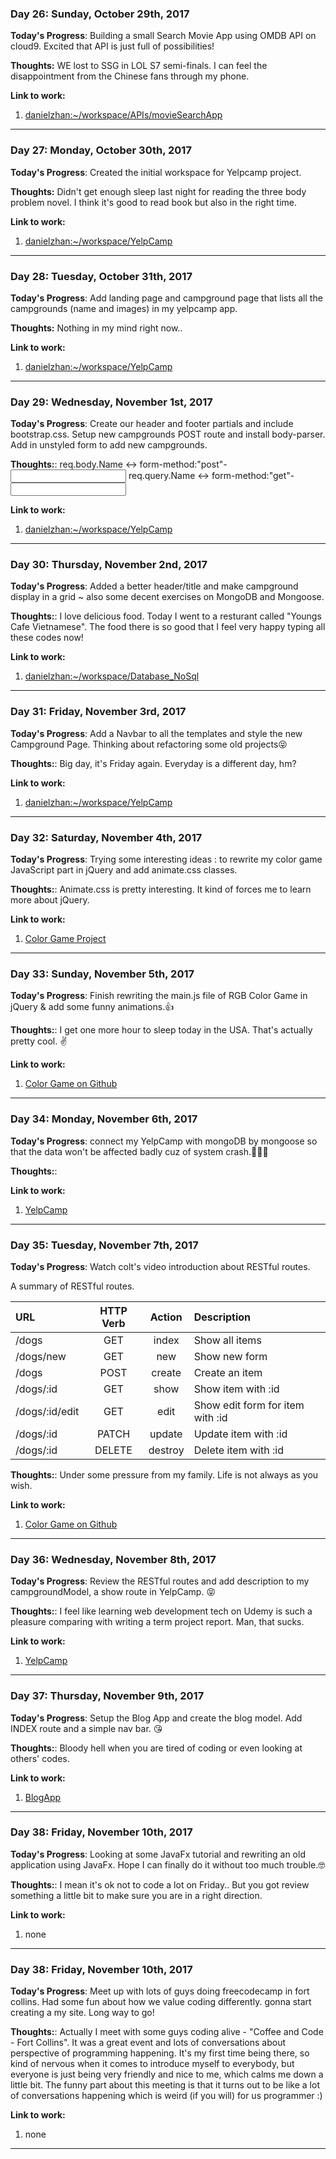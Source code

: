 
### Day 26: Sunday, October 29th, 2017

**Today's Progress**: Building a small Search Movie App using OMDB API on cloud9. Excited that API is just full of possibilities! 

**Thoughts:** WE lost to SSG in LOL S7 semi-finals. I can feel the disappointment from the Chinese fans through my phone.  

**Link to work:** 
1. [danielzhan:~/workspace/APIs/movieSearchApp](https://ide.c9.io/danielzhan/the-matrix)
---

### Day 27: Monday, October 30th, 2017

**Today's Progress**: Created the initial workspace for Yelpcamp project. 

**Thoughts:** Didn't get enough sleep last night for reading the three body problem novel. I think it's good to read book but also in the right time.

**Link to work:** 
1. [danielzhan:~/workspace/YelpCamp](https://ide.c9.io/danielzhan/the-matrix)
---

### Day 28: Tuesday, October 31th, 2017

**Today's Progress**: Add landing page and campground page that lists all the campgrounds (name and images) in my yelpcamp app.

**Thoughts:** Nothing in my mind right now.. 

**Link to work:** 
1. [danielzhan:~/workspace/YelpCamp](https://ide.c9.io/danielzhan/the-matrix)
---

### Day 29: Wednesday, November 1st, 2017

**Today's Progress**: Create our header and footer partials and include bootstrap.css. Setup new campgrounds POST route and install body-parser. Add in unstyled form to add new campgrounds.

**Thoughts:**:
req.body.Name <-> form-method:"post"-<input name="Name">
req.query.Name <-> form-method:"get"-<input name="Name">

**Link to work:** 
1. [danielzhan:~/workspace/YelpCamp](https://ide.c9.io/danielzhan/the-matrix)
---

### Day 30: Thursday, November 2nd, 2017

**Today's Progress**: Added a better header/title and make campground display in a grid ~ also some decent exercises on MongoDB and Mongoose.

**Thoughts:**: I love delicious food. Today I went to a resturant called "Youngs Cafe Vietnamese". The food there is so good that I feel very happy typing all these codes now!

**Link to work:** 
1. [danielzhan:~/workspace/Database_NoSql](https://ide.c9.io/danielzhan/the-matrix)
---

### Day 31: Friday, November 3rd, 2017

**Today's Progress**: Add a Navbar to all the templates and style the new Campground Page. Thinking about refactoring some old projects😝

**Thoughts:**: Big day, it's Friday again. Everyday is a different day, hm?

**Link to work:** 
1. [danielzhan:~/workspace/YelpCamp](https://ide.c9.io/danielzhan/the-matrix)
---

### Day 32: Saturday, November 4th, 2017

**Today's Progress**: Trying some interesting ideas : to rewrite my color game JavaScript part in jQuery and add animate.css classes.

**Thoughts:**: Animate.css is pretty interesting. It kind of forces me to learn more about jQuery.

**Link to work:** 
1. [Color Game Project](https://codepen.io/linsong/pen/xXyVad)
---

### Day 33: Sunday, November 5th, 2017

**Today's Progress**: Finish rewriting the main.js file of RGB Color Game in jQuery & add some funny animations.👍

**Thoughts:**: I get one more hour to sleep today in the USA. That's actually pretty cool. ✌️

**Link to work:** 
1. [Color Game on Github](https://github.com/happyzhanls/RGB-Color-Game)
---

### Day 34: Monday, November 6th, 2017

**Today's Progress**: connect my YelpCamp with mongoDB by mongoose so that the data won't be affected badly cuz of system crash.💎💘👩

**Thoughts:**: 

**Link to work:** 
1. [YelpCamp](https://ide.c9.io/danielzhan/the-matrix)
---

### Day 35: Tuesday, November 7th, 2017

**Today's Progress**: Watch colt's video introduction about RESTful routes. 

A summary of RESTful routes.

| URL            | HTTP Verb | Action  | Description                      |
| :------------- | :-------: | :-----: | :------------------------------- |
| /dogs          | GET       | index   | Show all items                   |
| /dogs/new      | GET       | new     | Show new form                    |
| /dogs          | POST      | create  | Create an item                   |
| /dogs/:id      | GET       | show    | Show item with :id               |
| /dogs/:id/edit | GET       | edit    | Show edit form for item with :id |
| /dogs/:id      | PATCH     | update  | Update item with :id             |
| /dogs/:id      | DELETE    | destroy | Delete item with :id             |


**Thoughts:**: Under some pressure from my family. Life is not always as you wish.

**Link to work:** 
1. [Color Game on Github](https://github.com/happyzhanls/RGB-Color-Game)
---

### Day 36: Wednesday, November 8th, 2017

**Today's Progress**: Review the RESTful routes and add description to my campgroundModel, a show route in YelpCamp. 😝

**Thoughts:**: I feel like learning web development tech on Udemy is such a pleasure comparing with writing a term project report. Man, that sucks.

**Link to work:** 
1. [YelpCamp](https://ide.c9.io/danielzhan/the-matrix)
---

### Day 37: Thursday, November 9th, 2017

**Today's Progress**: Setup the Blog App and create the blog model. Add INDEX route and a simple nav bar. 😘

**Thoughts:**: Bloody hell when you are tired of coding or even looking at others' codes.

**Link to work:** 
1. [BlogApp](https://ide.c9.io/danielzhan/the-matrix)
---

### Day 38: Friday, November 10th, 2017

**Today's Progress**: Looking at some JavaFx tutorial and rewriting an old application using JavaFx. Hope I can finally do it without too much trouble.🤓

**Thoughts:**: I mean it's ok not to code a lot on Friday.. But you got review something a little bit to make sure you are in a right direction.

**Link to work:** 
1. none
---

### Day 38: Friday, November 10th, 2017

**Today's Progress**: Meet up with lots of guys doing freecodecamp in fort collins. Had some fun about how we value coding differently. gonna start creating a my site. Long way to go!

**Thoughts:**: Actually I meet with some guys coding alive - "Coffee and Code - Fort Collins". It was a great event and lots of conversations about perspective of programming happening. It's my first time being there, so kind of nervous when it comes to introduce myself to everybody, but everyone is just being very friendly and nice to me, which calms me down a little bit. The funny part about this meeting is that it turns out to be like a lot of conversations happening which is weird (if you will) for us programmer :)

**Link to work:** 
1. none
---
